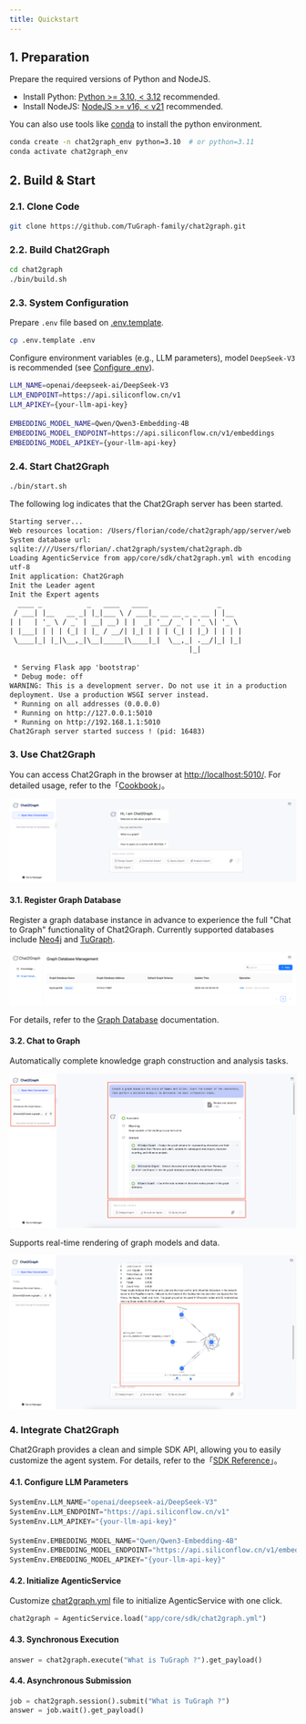 ```yaml
---
title: Quickstart
---
```


## 1. Preparation

Prepare the required versions of Python and NodeJS.

* Install Python: [Python >= 3.10, < 3.12](https://www.python.org/downloads) recommended.
* Install NodeJS: [NodeJS >= v16, < v21](https://nodejs.org/en/download) recommended.

You can also use tools like [conda](https://docs.conda.io/projects/conda/en/latest/user-guide/install/index.html) to install the python environment.

```bash
conda create -n chat2graph_env python=3.10  # or python=3.11
conda activate chat2graph_env
```

## 2. Build & Start

### 2.1. Clone Code

```bash
git clone https://github.com/TuGraph-family/chat2graph.git
```

### 2.2. Build Chat2Graph

```bash
cd chat2graph
./bin/build.sh
```

### 2.3. System Configuration

Prepare `.env` file based on [.env.template](https://github.com/TuGraph-family/chat2graph/blob/master/.env.template). 

```bash
cp .env.template .env
```

Configure environment variables (e.g., LLM parameters), model `DeepSeek-V3` is recommended (see [Configure .env](deployment/config-env.md)).

```bash
LLM_NAME=openai/deepseek-ai/DeepSeek-V3
LLM_ENDPOINT=https://api.siliconflow.cn/v1
LLM_APIKEY={your-llm-api-key}

EMBEDDING_MODEL_NAME=Qwen/Qwen3-Embedding-4B
EMBEDDING_MODEL_ENDPOINT=https://api.siliconflow.cn/v1/embeddings
EMBEDDING_MODEL_APIKEY={your-llm-api-key}
```

### 2.4. Start Chat2Graph

```bash
./bin/start.sh
```

The following log indicates that the Chat2Graph server has been started.

```text
Starting server...
Web resources location: /Users/florian/code/chat2graph/app/server/web
System database url: sqlite:////Users/florian/.chat2graph/system/chat2graph.db
Loading AgenticService from app/core/sdk/chat2graph.yml with encoding utf-8
Init application: Chat2Graph
Init the Leader agent
Init the Expert agents
  ____ _           _   ____   ____                 _     
 / ___| |__   __ _| |_|___ \ / ___|_ __ __ _ _ __ | |__  
| |   | '_ \ / _` | __| __) | |  _| '__/ _` | '_ \| '_ \ 
| |___| | | | (_| | |_ / __/| |_| | | | (_| | |_) | | | |
 \____|_| |_|\__,_|\__|_____|\____|_|  \__,_| .__/|_| |_|
                                            |_|          

 * Serving Flask app 'bootstrap'
 * Debug mode: off
WARNING: This is a development server. Do not use it in a production deployment. Use a production WSGI server instead.
 * Running on all addresses (0.0.0.0)
 * Running on http://127.0.0.1:5010
 * Running on http://192.168.1.1:5010
Chat2Graph server started success ! (pid: 16483)
```

### 3. Use Chat2Graph

You can access Chat2Graph in the browser at [http://localhost:5010/](http://localhost:5010/). For detailed usage, refer to the「[Cookbook](cookbook/overview.md)」。

![](../asset/image/chat.png)

#### 3.1. Register Graph Database

Register a graph database instance in advance to experience the full "Chat to Graph" functionality of Chat2Graph. Currently supported databases include [Neo4j](https://neo4j.com/) and [TuGraph](https://tugraph.tech/).

![](../asset/image/gdb-mng.png)

For details, refer to the [Graph Database](cookbook/graphdb.md) documentation.

#### 3.2. Chat to Graph

Automatically complete knowledge graph construction and analysis tasks.

![](../asset/image/chat-planning.png)

Supports real-time rendering of graph models and data.

![](../asset/image/chat-graph.png)

### 4. Integrate Chat2Graph

Chat2Graph provides a clean and simple SDK API, allowing you to easily customize the agent system. For details, refer to the「[SDK Reference](development/sdk-reference.md)」。

#### 4.1. Configure LLM Parameters

```python
SystemEnv.LLM_NAME="openai/deepseek-ai/DeepSeek-V3"
SystemEnv.LLM_ENDPOINT="https://api.siliconflow.cn/v1"
SystemEnv.LLM_APIKEY="{your-llm-api-key}"

SystemEnv.EMBEDDING_MODEL_NAME="Qwen/Qwen3-Embedding-4B"
SystemEnv.EMBEDDING_MODEL_ENDPOINT="https://api.siliconflow.cn/v1/embeddings"
SystemEnv.EMBEDDING_MODEL_APIKEY="{your-llm-api-key}"
```

#### 4.2. Initialize AgenticService

Customize [chat2graph.yml](https://github.com/TuGraph-family/chat2graph/blob/master/app/core/sdk/chat2graph.yml) file to initialize AgenticService with one click.

```python
chat2graph = AgenticService.load("app/core/sdk/chat2graph.yml")
```

#### 4.3. Synchronous Execution

```python
answer = chat2graph.execute("What is TuGraph ?").get_payload()
```

#### 4.4. Asynchronous Submission

```python
job = chat2graph.session().submit("What is TuGraph ?")
answer = job.wait().get_payload()
```
